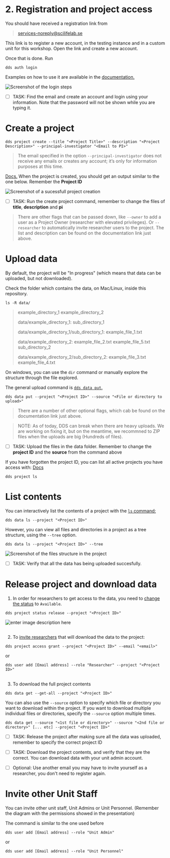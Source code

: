 # 2. Registration and project access



You should have received a registration link from 

> services-noreply@scilifelab.se

This link is to register a new account, in the testing instance and in a custom unit for this workshop. Open the link and create a new account.

Once that is done. Run
~~~
dds auth login
~~~

Examples on how to use it are available in the [documentation.](https://scilifelabdatacentre.github.io/dds_cli/examples/#authentication-dds-auth)

![Screenshot of the login steps](https://scilifelabdatacentre.github.io/dds_cli/_images/dds-auth-login.svg)

 - [ ] TASK: Find the email and create an account and login using your information. Note that the password will not be shown while you are typing it.

# Create a project

~~~
dds project create --title "<Project Title>" --description "<Project Description>" --principal-investigator "<Email to PI>"
~~~

> The email specified in the option `--principal-investigator` does not receive any emails or creates any account; it’s only for information purposes at this time.

[Docs.](https://scilifelabdatacentre.github.io/dds_cli/project/#dds-project-create)
When the project is created, you should get an output similar to the one below. Remember the **Project ID**

![Screenshot of a sucessfull project creation](https://scilifelabdatacentre.github.io/dds_cli/_images/dds-project-create.svg)

 - [ ] TASK: Run the create project command, remember to change the files of **title**, **description** and **pi**

> There are other flags that can be passed down, like `--owner` to add a user as a Project Owner (researcher with elevated privileges). Or `--researcher` to automatically invite researcher users to the project. The list and description can be found on the documentation link just above.

# Upload data

By default, the project will be "In progress" (which means that data can be uploaded, but not downloaded).

Check the folder which contains the data, on Mac/Linux, inside this repository.
~~~
ls -R data/
~~~

> example_directory_1     example_directory_2
> 
> data/example_directory_1: sub_directory_1
> 
> data/example_directory_1/sub_directory_1: example_file_1.txt
> 
> data/example_directory_2: example_file_2.txt      example_file_5.txt  
> sub_directory_2
> 
> data/example_directory_2/sub_directory_2: example_file_3.txt     
> example_file_4.txt

On windows, you can use the `dir` command or manually explore the structure through the file explored.


The general upload command is [`dds data put`.](https://scilifelabdatacentre.github.io/dds_cli/data/#dds-data-put)
~~~
dds data put --project "<Project ID>" --source "<File or directory to upload>"
~~~

> There are a number of other optional flags, which cab be found on the documentation link just above.

> NOTE: As of today, DDS can break when there are heavy uploads. We are working on fixing it, but on the meantime, we recommned to ZIP files when the uploads are big (Hundreds of files).


 - [ ] TASK: Upload the files in the data folder. Remember to change the **project ID** and the **source** from the command above

If you have forgotten the project ID, you can list all active projects you have access with: [Docs](https://scilifelabdatacentre.github.io/dds_cli/project/#dds-project-ls)

~~~
dds project ls
~~~

# List contents

You can interactively list the contents of a project with the [`ls` command:](https://scilifelabdatacentre.github.io/dds_cli/data/#dds-data-ls)
~~~
dds data ls --project "<Project ID>"
~~~

However, you can view all files and directories in a project as a tree structure, using the `--tree` option.

~~~
dds data ls --project "<Project ID>" --tree
~~~

![Screenshot of the files structure in the project](https://scilifelabdatacentre.github.io/dds_cli/_images/dds-data-ls-tree.svg)

 - [ ] TASK: Verify that all the data has being uploaded succesfully.

# Release project and download data


1. In order for researchers to get access to the data, you need to [change the status](https://scilifelabdatacentre.github.io/dds_cli/project/#dds-project-access) to `Available`.

~~~
dds project status release --project "<Project ID>"
~~~

![enter image description here](https://scilifelabdatacentre.github.io/dds_cli/_images/dds-project-status-release.svg)
##

2. To [invite researchers](dds%20user%20add%20%5BEmail%20address%5D%20--role "&lt;Account role&gt;quot; --project quot;&lt;Project ID&gt;") that will download the data to the project:

~~~
dds project access grant --project "<Project ID>" --email "<email>"
~~~

or

~~~
dds user add [Email address] --role "Researcher" --project "<Project ID>"
~~~

##
3. To download the full project contents
~~~
dds data get --get-all --project "<Project ID>" 
~~~

You can also use the `--source` option to specify which file or directory you want to download within the project. If you want to download multiple individual files or directories, specify the `--source` option multiple times.

~~~
dds data get --source "<1st file or directory>" --source "<2nd file or directory>" [... etc] --project "<Project ID>"
~~~

 - [ ] TASK: Release the project after making sure all the data was uploaded, remember to specify the correct project ID
 - [ ] TASK: Download the project contents, and verify that they are the correct. You can download data with your unit admin account.
 - [ ] Optional: Use another email you may have to invite yourself as a researcher, you don't need to register again.


 # Invite other Unit Staff

You can invite other unit staff, Unit Admins or Unit Personnel. (Remember the diagram with the permissions showed in the presentation)

The command is similar to the one used before

~~~
dds user add [Email address] --role "Unit Admin"
~~~
or 
~~~
dds user add [Email address] --role "Unit Personnel"
~~~
